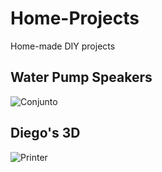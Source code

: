 # Home-Projects

Home-made DIY projects

## Water Pump Speakers

![Conjunto](Figures/Conjunto.png)

## Diego's 3D

![Printer](Figures/3ddiego.jpg)



